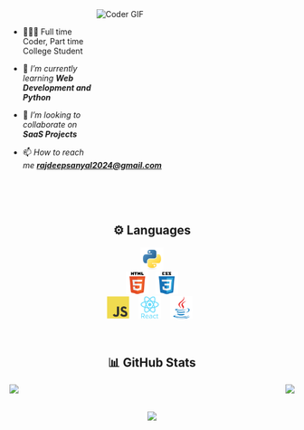 <div>
<a href="https://github.com/rajdeep-2004"><img alt="Coder GIF" height=250 width=350 src="https://miro.medium.com/max/1360/0*7Q3yvSIv_t0ioJ-Z.gif" align="right" /></a>
<br>

- 👨🏻‍💻 Full time Coder, Part time College Student

- 🌱 _I’m currently learning **Web Development and Python**_

- 👯 _I’m looking to collaborate on **SaaS Projects**_

- 📫 _How to reach me **rajdeepsanyal2024@gmail.com**_
</div

<br>
<br>
<br>
<br>

<h2 align="center" >⚙️ Languages</h3>

<div align="center">
<a href="https://python.org"><img src="https://raw.githubusercontent.com/devicons/devicon/master/icons/python/python-original.svg" alt="python" width="40" height="40"/></a> 
  <br>
<a href="https://developer.mozilla.org/en-US/docs/Web/HTML"><img src="https://raw.githubusercontent.com/devicons/devicon/master/icons/html5/html5-original-wordmark.svg" alt="html5" width="40" height="40"/></a>
  &nbsp;
<a href="https://developer.mozilla.org/en-US/docs/Web/CSS"><img src="https://raw.githubusercontent.com/devicons/devicon/master/icons/css3/css3-original-wordmark.svg" alt="css3" width="40" height="40"/></a>
  <br>
<a href="https://developer.mozilla.org/en-US/docs/Web/JavaScript"><img src="https://raw.githubusercontent.com/devicons/devicon/master/icons/javascript/javascript-original.svg" alt="javascript" width="40" height="40"/></a>&nbsp;&nbsp;&nbsp;
<a href="https://react.dev/"><img src="https://raw.githubusercontent.com/devicons/devicon/master/icons/react/react-original-wordmark.svg" alt="react" width="40" height="40"/></a>&nbsp;&nbsp;&nbsp;
<a href="https://www.java.com/en/"><img src="https://raw.githubusercontent.com/devicons/devicon/master/icons/java/java-original.svg" alt="java" width="40" height="40"/></a>&nbsp;&nbsp;

&nbsp;&nbsp;
## 📊 GitHub Stats  

  <img src="https://github-readme-streak-stats.herokuapp.com/?user=rajdeep-2004&theme=radical" align="left"/>
&nbsp;&nbsp;
  <img src="https://github-readme-stats.vercel.app/api?username=rajdeep-2004&show_icons=true&theme=radical" align="right" />


  <br>
  <br>

<p align="center">
  <img src="https://github-readme-stats.vercel.app/api/top-langs/?username=rajdeep-2004&layout=compact&theme=radical" />
</p>

